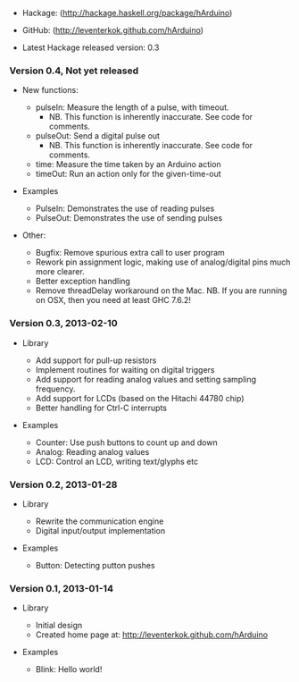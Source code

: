 * Hackage: (http://hackage.haskell.org/package/hArduino)
* GitHub:  (http://leventerkok.github.com/hArduino)

* Latest Hackage released version: 0.3

### Version 0.4, Not yet released
 
 * New functions:
     * pulseIn: Measure the length of a pulse, with timeout.
         * NB. This function is inherently inaccurate. See code for comments.
     * pulseOut: Send a digital pulse out
         * NB. This function is inherently inaccurate. See code for comments.
     * time: Measure the time taken by an Arduino action
     * timeOut: Run an action only for the given-time-out

 * Examples
    * PulseIn: Demonstrates the use of reading pulses
    * PulseOut: Demonstrates the use of sending pulses

 * Other:
    * Bugfix: Remove spurious extra call to user program
    * Rework pin assignment logic, making use of analog/digital
      pins much more clearer.
    * Better exception handling
    * Remove threadDelay workaround on the Mac. NB. If you are
      running on OSX, then you need at least GHC 7.6.2!

### Version 0.3, 2013-02-10

 * Library
    * Add support for pull-up resistors
    * Implement routines for waiting on digital triggers
    * Add support for reading analog values and setting sampling frequency.
    * Add support for LCDs (based on the Hitachi 44780 chip)
    * Better handling for Ctrl-C interrupts

 * Examples
    * Counter: Use push buttons to count up and down
    * Analog: Reading analog values
    * LCD: Control an LCD, writing text/glyphs etc

### Version 0.2, 2013-01-28

 * Library
    * Rewrite the communication engine
    * Digital input/output implementation

 * Examples
    * Button: Detecting putton pushes

### Version 0.1, 2013-01-14

 * Library
    * Initial design
    * Created home page at: http://leventerkok.github.com/hArduino 

 * Examples
    * Blink: Hello world!
